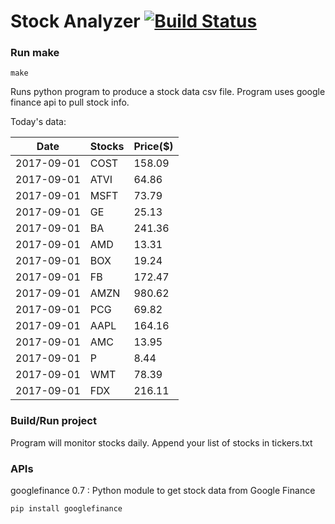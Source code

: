 # Stock Analyzer [![Build Status](https://travis-ci.org/ogoyal/StockAnalyzer.svg?branch=master)](https://travis-ci.org/ogoyal/StockAnalyzer)

### Run make
```
make
```

Runs python program to produce a stock data csv file. Program uses google finance api to pull stock info.

Today's data:

| Date| Stocks| Price($) | 
| --- | --- | ---  | 
| 2017-09-01| COST| 158.09 | 
| 2017-09-01| ATVI| 64.86 | 
| 2017-09-01| MSFT| 73.79 | 
| 2017-09-01| GE| 25.13 | 
| 2017-09-01| BA| 241.36 | 
| 2017-09-01| AMD| 13.31 | 
| 2017-09-01| BOX| 19.24 | 
| 2017-09-01| FB| 172.47 | 
| 2017-09-01| AMZN| 980.62 | 
| 2017-09-01| PCG| 69.82 | 
| 2017-09-01| AAPL| 164.16 | 
| 2017-09-01| AMC| 13.95 | 
| 2017-09-01| P| 8.44 | 
| 2017-09-01| WMT| 78.39 | 
| 2017-09-01| FDX| 216.11 | 

### Build/Run project

Program will monitor stocks daily. Append your list of stocks in tickers.txt

### APIs
googlefinance 0.7 : Python module to get stock data from Google Finance

```
pip install googlefinance
```

